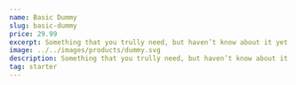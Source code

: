 ```yaml
---
name: Basic Dummy
slug: basic-dummy
price: 29.99
excerpt: Something that you trully need, but haven’t know about it yet
image: ../../images/products/dummy.svg
description: Something that you trully need, but haven’t know about it yet. Multiple winner of Community Awarads.
tag: starter
---
```

